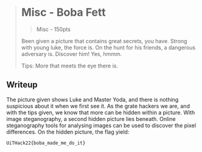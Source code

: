 > # Misc - Boba Fett
> > Misc - 150pts
>
> Been given a picture that contains great secrets, you have. Strong with young luke, the force is. On the hunt for his friends, a dangerous adversary is. Discover him! Yes, hmmm.
>
>
>
> Tips:
> More that meets the eye there is.


## Writeup

The picture given shows Luke and Master Yoda, and there is nothing suspicious about it when we first see it. As the grate hackers we are, and with the tips given, we know that more can be hidden within a picture. With image steganography, a second hidden picture lies beneath. Online steganography tools for analysing images can be used to discover the pixel differences. On the hidden picture, the flag yield:

```
UiTHack22{boba_made_me_do_it}
```